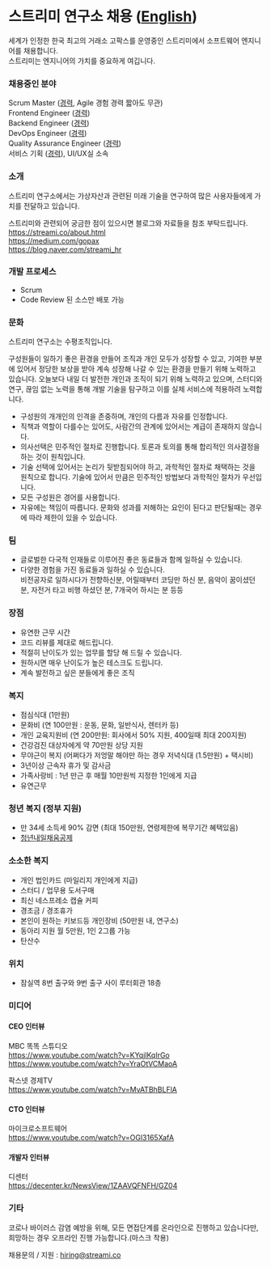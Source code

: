 # 스트리미 연구소 채용 ([English](README_eng.md))
세계가 인정한 한국 최고의 거래소 고팍스를 운영중인 스트리미에서 소프트웨어 엔지니어를 채용합니다.  
스트리미는 엔지니어의 가치를 중요하게 여깁니다.  

### 채용중인 분야
Scrum Master ([경력](Scrum_Master.md), Agile 경험 경력 짧아도 무관)    
Frontend Engineer ([경력](Frontend_Engineer_Senior.md))     
Backend Engineer ([경력](Backend_Engineer_Senior.md))   
DevOps Engineer ([경력](DevOps_Engineer_Senior.md))   
Quality Assurance Engineer ([경력](Quality_Assurance_Engineer_Senior.md))     
서비스 기획 ([경력](ServicePlanning.md)), UI/UX실 소속     

### 소개
스트리미 연구소에서는 가상자산과 관련된 미래 기술을 연구하여 많은 사용자들에게 가치를 전달하고 있습니다.   
  
스트리미와 관련되어 궁금한 점이 있으시면 블로그와 자료들을 참조 부탁드립니다.  
https://streami.co/about.html    
https://medium.com/gopax  
https://blog.naver.com/streami_hr  

### 개발 프로세스
- Scrum
- Code Review 된 소스만 배포 가능 

### 문화
스트리미 연구소는 수평조직입니다.  

구성원들이 일하기 좋은 환경을 만들어 조직과 개인 모두가 성장할 수 있고, 기여한 부분에 있어서 정당한 보상을 받아 계속 성장해 나갈 수 있는 환경을 만들기 위해 노력하고 있습니다. 
오늘보다 내일 더 발전한 개인과 조직이 되기 위해 노력하고 있으며, 스터디와 연구, 끊임 없는 노력을 통해 개발 기술을 탐구하고 이를 실제 서비스에 적용하려 노력합니다. 

- 구성원의 개개인의 인격을 존중하며, 개인의 다름과 자유를 인정합니다. 
- 직책과 역할이 다를수는 있어도, 사람간의 관계에 있어서는 계급이 존재하지 않습니다. 
- 의사선택은 민주적인 절차로 진행합니다. 토론과 토의를 통해 합리적인 의사결정을 하는 것이 원칙입니다. 
- 기술 선택에 있어서는 논리가 뒷받침되어야 하고, 과학적인 절차로 채택하는 것을 원칙으로 합니다. 
  기술에 있어서 만큼은 민주적인 방법보다 과학적인 절차가 우선입니다.  
- 모든 구성원은 경어를 사용합니다.
- 자유에는 책임이 따릅니다. 문화와 성과를 저해하는 요인이 된다고 판단될때는 경우에 따라 제한이 있을 수 있습니다. 

### 팀
- 글로벌한 다국적 인재들로 이루어진 좋은 동료들과 함께 일하실 수 있습니다.
- 다양한 경험을 가진 동료들과 일하실 수 있습니다.    
  비전공자로 일하시다가 전향하신분, 어릴때부터 코딩만 하신 분, 음악이 꿈이셨던 분, 자전거 타고 비행 하셨던 분, 7개국어 하시는 분 등등
 
### 장점
- 유연한 근무 시간 
- 코드 리뷰를 제대로 해드립니다. 
- 적절히 난이도가 있는 업무를 할당 해 드릴 수 있습니다. 
- 원하시면 매우 난이도가 높은 테스크도 드립니다. 
- 계속 발전하고 싶은 분들에게 좋은 조직 
  
### 복지
- 점심식대 (1만원)
- 문화비 (연 100만원 : 운동, 문화, 일반식사, 렌터카 등)
- 개인 교육지원비 (연 200만원: 회사에서 50% 지원, 400일때 최대 200지원)
- 건강검진 대상자에게 약 70만원 상당 지원
- 무야근이 복지 (어쩌다가 저엉말 해야만 하는 경우 저녁식대 (1.5만원) + 택시비)
- 3년이상 근속자 휴가 및 감사금
- 가족사랑비 : 1년 만근 후 매월 10만원씩 지정한 1인에게 지급
- 유연근무

### 청년 복지 (정부 지원)
- 만 34세 소득세 90% 감면 (최대 150만원, 연령제한에 복무기간 혜택있음)
- [청년내일채움공제](https://www.work.go.kr/youngtomorrow)

### 소소한 복지
- 개인 법인카드 (마일리지 개인에게 지급)
- 스터디 / 업무용 도서구매
- 최신 네스프레소 캡슐 커피
- 경조금 / 경조휴가
- 본인이 원하는 키보드등 개인장비 (50만원 내, 연구소)
- 동아리 지원 월 5만원, 1인 2그룹 가능
- 탄산수

### 위치
- 잠실역 8번 출구와 9번 출구 사이 루터회관 18층

### 미디어
#### CEO 인터뷰
MBC 똑똑 스튜디오   
https://www.youtube.com/watch?v=KYqjlKqIrGo     
https://www.youtube.com/watch?v=YraOtVCMaoA     
    
팍스넷 경제TV   
https://www.youtube.com/watch?v=MvATBhBLFlA   

#### CTO 인터뷰 
마이크로소프트웨어      
https://www.youtube.com/watch?v=OGl3165XafA   

#### 개발자 인터뷰   
디센터   
https://decenter.kr/NewsView/1ZAAVQFNFH/GZ04

### 기타
코로나 바이러스 감염 예방을 위해, 모든 면접단계를 온라인으로 진행하고 있습니다만, 희망하는 경우 오프라인 진행 가능합니다.(마스크 착용)

채용문의 / 지원 : <hiring@streami.co>
